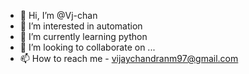 - 👋 Hi, I’m @Vj-chan
- 👀 I’m interested in automation
- 🌱 I’m currently learning python
- 💞️ I’m looking to collaborate on ...
- 📫 How to reach me - vijaychandranm97@gmail.com

<!---
Vj-chan/Vj-chan is a ✨ special ✨ repository because its `README.md` (this file) appears on your GitHub profile.
You can click the Preview link to take a look at your changes.
--->
